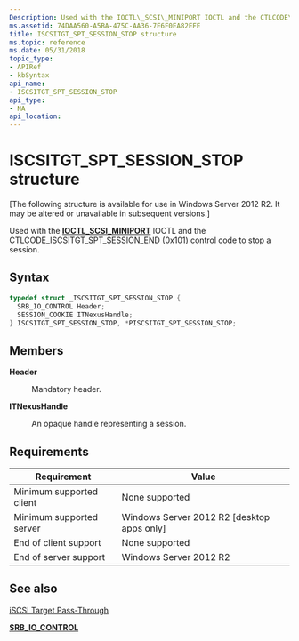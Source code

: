 ```yaml
---
Description: Used with the IOCTL\_SCSI\_MINIPORT IOCTL and the CTLCODE\_ISCSITGT\_SPT\_SESSION\_END (0x101) control code to stop a session.
ms.assetid: 74DAA560-A5BA-475C-AA36-7E6F0EA82EFE
title: ISCSITGT_SPT_SESSION_STOP structure
ms.topic: reference
ms.date: 05/31/2018
topic_type: 
- APIRef
- kbSyntax
api_name: 
- ISCSITGT_SPT_SESSION_STOP
api_type: 
- NA
api_location: 
---
```


# ISCSITGT\_SPT\_SESSION\_STOP structure

\[The following structure is available for use in Windows Server 2012 R2. It may be altered or unavailable in subsequent versions.\]

Used with the [**IOCTL\_SCSI\_MINIPORT**](/windows-hardware/drivers/ddi/ntddscsi/ni-ntddscsi-ioctl_scsi_miniport) IOCTL and the CTLCODE\_ISCSITGT\_SPT\_SESSION\_END (0x101) control code to stop a session.

## Syntax


```C++
typedef struct _ISCSITGT_SPT_SESSION_STOP {
  SRB_IO_CONTROL Header;
  SESSION_COOKIE ITNexusHandle;
} ISCSITGT_SPT_SESSION_STOP, *PISCSITGT_SPT_SESSION_STOP;
```



## Members

<dl> <dt>

**Header**
</dt> <dd>

Mandatory header.

</dd> <dt>

**ITNexusHandle**
</dt> <dd>

An opaque handle representing a session.

</dd> </dl>

## Requirements



| Requirement | Value |
|-------------------------------------|---------------------------------------------------------|
| Minimum supported client<br/> | None supported<br/>                               |
| Minimum supported server<br/> | Windows Server 2012 R2 \[desktop apps only\]<br/> |
| End of client support<br/>    | None supported<br/>                               |
| End of server support<br/>    | Windows Server 2012 R2<br/>                       |



## See also

<dl> <dt>

[iSCSI Target Pass-Through](iscsi-target-pass-through.md)
</dt> <dt>

[**SRB\_IO\_CONTROL**](/windows-hardware/drivers/ddi/ntddscsi/ns-ntddscsi-_srb_io_control)
</dt> </dl>

 

 
